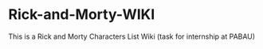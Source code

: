 # Rick-and-Morty-WIKI
 This is a Rick and Morty Characters List Wiki (task for internship at PABAU)

